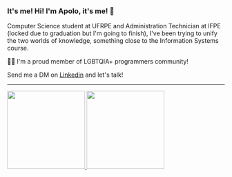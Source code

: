### It's me! Hi! I'm Apolo, it's me! 👋

Computer Science student at UFRPE and Administration Technician at IFPE (locked due to graduation but I'm going to finish), I've been trying to unify the two worlds of knowledge, something close to the Information Systems course.

🏳️‍🌈 I'm a proud member of LGBTQIA+ programmers community!

Send me a DM on [Linkedin](https://www.linkedin.com/in/apolo-albuquerque-994813159) and let's talk!

<hr/>

<div>
  <a href="https://github.com/apoloapolo">
  <img height="180em" src="https://github-readme-stats.vercel.app/api/top-langs/?username=apoloapolo&layout=compact&langs_count=8&theme=dracula"/>
  <img height="180em" src="https://github-readme-stats.vercel.app/api?username=apoloapolo&show_icons=true&theme=dracula&include_all_commits=true&count_private=true"/>
</div>

